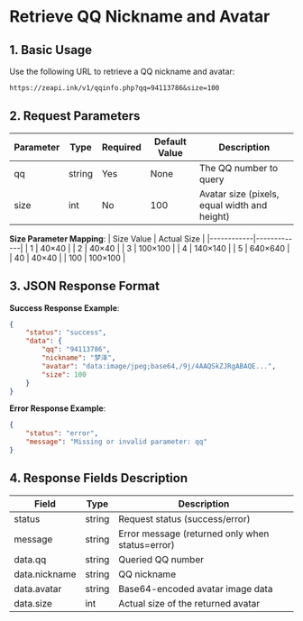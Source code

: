 # Retrieve QQ Nickname and Avatar

## 1. Basic Usage
Use the following URL to retrieve a QQ nickname and avatar:

```txt
https://zeapi.ink/v1/qqinfo.php?qq=94113786&size=100
```

## 2. Request Parameters
| Parameter | Type   | Required | Default Value | Description                              |
|-----------|--------|----------|---------------|------------------------------------------|
| qq        | string | Yes      | None          | The QQ number to query                   |
| size      | int    | No       | 100           | Avatar size (pixels, equal width and height) |

**Size Parameter Mapping**:
| Size Value | Actual Size |
|------------|-------------|
| 1          | 40×40       |
| 2          | 40×40       |
| 3          | 100×100     |
| 4          | 140×140     |
| 5          | 640×640     |
| 40         | 40×40       |
| 100        | 100×100     |

## 3. JSON Response Format

**Success Response Example**:
```json
{
    "status": "success",
    "data": {
        "qq": "94113786",
        "nickname": "梦泽",
        "avatar": "data:image/jpeg;base64,/9j/4AAQSkZJRgABAQE...",
        "size": 100
    }
}
```

**Error Response Example**:
```json
{
    "status": "error",
    "message": "Missing or invalid parameter: qq"
}
```

## 4. Response Fields Description
| Field          | Type   | Description                              |
|----------------|--------|------------------------------------------|
| status         | string | Request status (success/error)           |
| message        | string | Error message (returned only when status=error) |
| data.qq        | string | Queried QQ number                       |
| data.nickname  | string | QQ nickname                             |
| data.avatar    | string | Base64-encoded avatar image data        |
| data.size      | int    | Actual size of the returned avatar      |